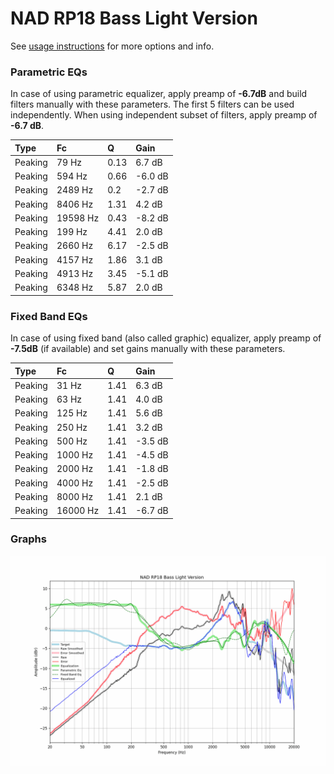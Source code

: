 # NAD RP18 Bass Light Version
See [usage instructions](https://github.com/jaakkopasanen/AutoEq#usage) for more options and info.

### Parametric EQs
In case of using parametric equalizer, apply preamp of **-6.7dB** and build filters manually
with these parameters. The first 5 filters can be used independently.
When using independent subset of filters, apply preamp of **-6.7 dB**.

| Type    | Fc       |    Q | Gain    |
|:--------|:---------|:-----|:--------|
| Peaking | 79 Hz    | 0.13 | 6.7 dB  |
| Peaking | 594 Hz   | 0.66 | -6.0 dB |
| Peaking | 2489 Hz  | 0.2  | -2.7 dB |
| Peaking | 8406 Hz  | 1.31 | 4.2 dB  |
| Peaking | 19598 Hz | 0.43 | -8.2 dB |
| Peaking | 199 Hz   | 4.41 | 2.0 dB  |
| Peaking | 2660 Hz  | 6.17 | -2.5 dB |
| Peaking | 4157 Hz  | 1.86 | 3.1 dB  |
| Peaking | 4913 Hz  | 3.45 | -5.1 dB |
| Peaking | 6348 Hz  | 5.87 | 2.0 dB  |

### Fixed Band EQs
In case of using fixed band (also called graphic) equalizer, apply preamp of **-7.5dB**
(if available) and set gains manually with these parameters.

| Type    | Fc       |    Q | Gain    |
|:--------|:---------|:-----|:--------|
| Peaking | 31 Hz    | 1.41 | 6.3 dB  |
| Peaking | 63 Hz    | 1.41 | 4.0 dB  |
| Peaking | 125 Hz   | 1.41 | 5.6 dB  |
| Peaking | 250 Hz   | 1.41 | 3.2 dB  |
| Peaking | 500 Hz   | 1.41 | -3.5 dB |
| Peaking | 1000 Hz  | 1.41 | -4.5 dB |
| Peaking | 2000 Hz  | 1.41 | -1.8 dB |
| Peaking | 4000 Hz  | 1.41 | -2.5 dB |
| Peaking | 8000 Hz  | 1.41 | 2.1 dB  |
| Peaking | 16000 Hz | 1.41 | -6.7 dB |

### Graphs
![](./NAD%20RP18%20Bass%20Light%20Version.png)